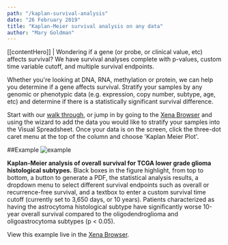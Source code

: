 ```yaml
---
path: "/kaplan-survival-analysis"
date: "26 February 2019"
title: "Kaplan-Meier survival analysis on any data"
author: "Mary Goldman"
---
```


[[contentHero]]
| Wondering if a gene (or probe, or clinical value, etc) affects survival? We have survival analyses complete with p-values, custom time variable cutoff, and multiple survival endpoints.

Whether you're looking at DNA, RNA, methylation or protein, we can help you determine if a gene affects survival. Stratify your samples by any genomic or phenotypic data (e.g. expression, copy number, subtype, age, etc) and determine if there is a statistically significant survival difference.

Start with our [walk through](https://ucsc-xena.gitbook.io/project/overview-of-features/kaplan-meier-plots), or jump in by going to the [Xena Browser](https://xenabrowser.net) and using the wizard to add the data you would like to stratify your samples into the Visual Spreadsheet. Once your data is on the screen, click the three-dot caret menu at the top of the column and choose 'Kaplan Meier Plot'.

##Example
![example](/images/kaplan-survival.png)

**Kaplan-Meier analysis of overall survival for TCGA lower grade glioma histological subtypes.** Black boxes in the figure highlight, from top to bottom, a button to generate a PDF, the statistical analysis results, a dropdown menu to select different survival endpoints such as overall or recurrence-free survival, and a textbox to enter a custom survival time cutoff (currently set to 3,650 days, or 10 years). Patients characterized as having the astrocytoma histological subtype have significantly worse 10-year overall survival compared to the oligodendroglioma and oligoastrocytoma subtypes (p < 0.05).

View this example live in the [Xena Browser](https://xenabrowser.net/heatmap/?bookmark=2f9d783982879594dd0f52564058372d).
